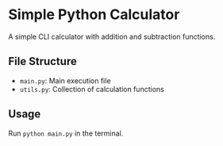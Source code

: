 # Simple Python Calculator

A simple CLI calculator with addition and subtraction functions.

## File Structure
- `main.py`: Main execution file
- `utils.py`: Collection of calculation functions

## Usage
Run `python main.py` in the terminal.